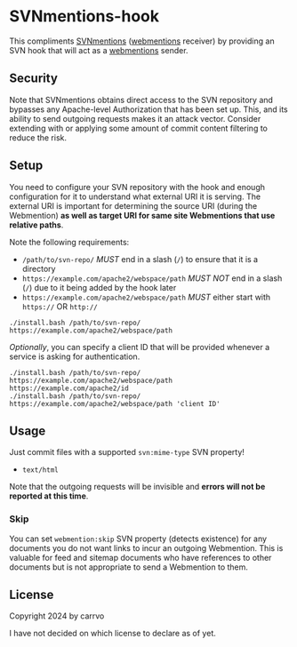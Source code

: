 # SVNmentions-hook

This compliments [SVNmentions](https://github.com/carrvo/SVNmentions) ([webmentions](https://www.w3.org/TR/webmention/) receiver) by providing an SVN hook that will act as a [webmentions](https://www.w3.org/TR/webmention/) sender.

## Security

Note that SVNmentions obtains direct access to the SVN repository and bypasses any Apache-level Authorization that has been set up. This, and its ability to send outgoing requests makes it an attack vector. Consider extending with or applying some amount of commit content filtering to reduce the risk.

## Setup

You need to configure your SVN repository with the hook and enough configuration for it to understand
what external URI it is serving. The external URI is important for determining the source URI (during the Webmention) **as well as target URI for same site Webmentions that use relative paths**.

Note the following requirements:
- `/path/to/svn-repo/` *MUST* end in a slash (`/`) to ensure that it is a directory
- `https://example.com/apache2/webspace/path` *MUST NOT* end in a slash (`/`) due to it being added by the hook later
- `https://example.com/apache2/webspace/path` *MUST* either start with `https://` OR `http://`

```
./install.bash /path/to/svn-repo/ https://example.com/apache2/webspace/path
```

*Optionally*, you can specify a client ID that will be provided whenever a service is asking for authentication.

```
./install.bash /path/to/svn-repo/ https://example.com/apache2/webspace/path https://example.com/apache2/id
./install.bash /path/to/svn-repo/ https://example.com/apache2/webspace/path 'client ID'
```

## Usage

Just commit files with a supported `svn:mime-type` SVN property!
- `text/html`

Note that the outgoing requests will be invisible and **errors will not be reported at this time**.

### Skip

You can set `webmention:skip` SVN property (detects existence) for any documents you do not want links to incur an outgoing Webmention.
This is valuable for feed and sitemap documents who have references to other documents but is not appropriate to send a Webmention to them.

## License

Copyright 2024 by carrvo

I have not decided on which license to declare as of yet.

